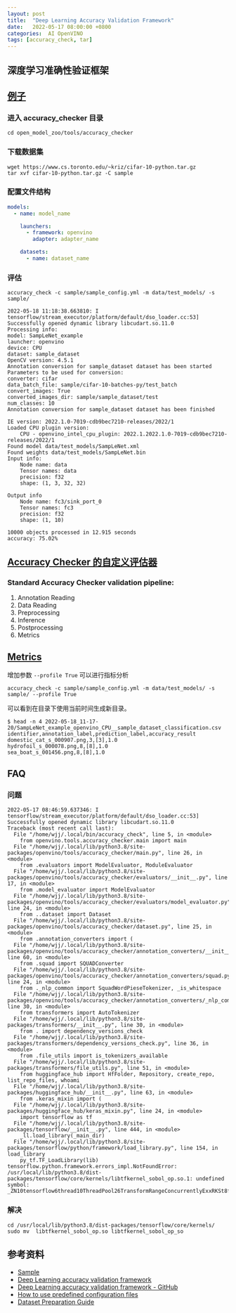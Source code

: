 ```yaml
---
layout: post
title:  "Deep Learning Accuracy Validation Framework"
date:   2022-05-17 08:00:00 +0800
categories:  AI OpenVINO
tags: [accuracy_check, tar]
---
```


## 深度学习准确性验证框架

## [例子](https://docs.openvino.ai/latest/omz_tools_accuracy_checker_sample.html)
### 进入 accuracy_checker 目录
```shell
cd open_model_zoo/tools/accuracy_checker
```

### 下载数据集
```shell
wget https://www.cs.toronto.edu/~kriz/cifar-10-python.tar.gz
tar xvf cifar-10-python.tar.gz -C sample
```

### 配置文件结构
```yml
models:
  - name: model_name

    launchers:
      - framework: openvino
        adapter: adapter_name

    datasets:
      - name: dataset_name
```

### 评估
```shell
accuracy_check -c sample/sample_config.yml -m data/test_models/ -s sample/
```
```
2022-05-18 11:18:38.663810: I tensorflow/stream_executor/platform/default/dso_loader.cc:53] Successfully opened dynamic library libcudart.so.11.0
Processing info:
model: SampLeNet_example
launcher: openvino
device: CPU
dataset: sample_dataset
OpenCV version: 4.5.1
Annotation conversion for sample_dataset dataset has been started
Parameters to be used for conversion:
converter: cifar
data_batch_file: sample/cifar-10-batches-py/test_batch
convert_images: True
converted_images_dir: sample/sample_dataset/test
num_classes: 10
Annotation conversion for sample_dataset dataset has been finished

IE version: 2022.1.0-7019-cdb9bec7210-releases/2022/1
Loaded CPU plugin version:
    CPU - openvino_intel_cpu_plugin: 2022.1.2022.1.0-7019-cdb9bec7210-releases/2022/1
Found model data/test_models/SampLeNet.xml
Found weights data/test_models/SampLeNet.bin
Input info:
	Node name: data
	Tensor names: data
	precision: f32
	shape: (1, 3, 32, 32)

Output info
	Node name: fc3/sink_port_0
	Tensor names: fc3
	precision: f32
	shape: (1, 10)

10000 objects processed in 12.915 seconds
accuracy: 75.02%
```

## [Accuracy Checker 的自定义评估器](https://docs.openvino.ai/latest/omz_tools_accuracy_checker_custom_evaluators.html)
### Standard Accuracy Checker validation pipeline: 
  1. Annotation Reading
  2. Data Reading
  3. Preprocessing
  4. Inference
  5. Postprocessing
  6. Metrics


## [Metrics](https://docs.openvino.ai/latest/omz_tools_accuracy_checker_metrics.html)
增加参数 ```--profile True``` 可以进行指标分析
```shell
accuracy_check -c sample/sample_config.yml -m data/test_models/ -s sample/ --profile True
```

可以看到在目录下使用当前时间生成新目录。
```
$ head -n 4 2022-05-18_11-17-20/SampLeNet_example_openvino_CPU__sample_dataset_classification.csv 
identifier,annotation_label,prediction_label,accuracy_result
domestic_cat_s_000907.png,3,[3],1.0
hydrofoil_s_000078.png,8,[8],1.0
sea_boat_s_001456.png,8,[8],1.0
```


## FAQ
### 问题
```shell
2022-05-17 08:46:59.637346: I tensorflow/stream_executor/platform/default/dso_loader.cc:53] Successfully opened dynamic library libcudart.so.11.0
Traceback (most recent call last):
  File "/home/wjj/.local/bin/accuracy_check", line 5, in <module>
    from openvino.tools.accuracy_checker.main import main
  File "/home/wjj/.local/lib/python3.8/site-packages/openvino/tools/accuracy_checker/main.py", line 26, in <module>
    from .evaluators import ModelEvaluator, ModuleEvaluator
  File "/home/wjj/.local/lib/python3.8/site-packages/openvino/tools/accuracy_checker/evaluators/__init__.py", line 17, in <module>
    from .model_evaluator import ModelEvaluator
  File "/home/wjj/.local/lib/python3.8/site-packages/openvino/tools/accuracy_checker/evaluators/model_evaluator.py", line 24, in <module>
    from ..dataset import Dataset
  File "/home/wjj/.local/lib/python3.8/site-packages/openvino/tools/accuracy_checker/dataset.py", line 25, in <module>
    from .annotation_converters import (
  File "/home/wjj/.local/lib/python3.8/site-packages/openvino/tools/accuracy_checker/annotation_converters/__init__.py", line 60, in <module>
    from .squad import SQUADConverter
  File "/home/wjj/.local/lib/python3.8/site-packages/openvino/tools/accuracy_checker/annotation_converters/squad.py", line 24, in <module>
    from ._nlp_common import SquadWordPieseTokenizer, _is_whitespace
  File "/home/wjj/.local/lib/python3.8/site-packages/openvino/tools/accuracy_checker/annotation_converters/_nlp_common.py", line 30, in <module>
    from transformers import AutoTokenizer
  File "/home/wjj/.local/lib/python3.8/site-packages/transformers/__init__.py", line 30, in <module>
    from . import dependency_versions_check
  File "/home/wjj/.local/lib/python3.8/site-packages/transformers/dependency_versions_check.py", line 36, in <module>
    from .file_utils import is_tokenizers_available
  File "/home/wjj/.local/lib/python3.8/site-packages/transformers/file_utils.py", line 51, in <module>
    from huggingface_hub import HfFolder, Repository, create_repo, list_repo_files, whoami
  File "/home/wjj/.local/lib/python3.8/site-packages/huggingface_hub/__init__.py", line 63, in <module>
    from .keras_mixin import (
  File "/home/wjj/.local/lib/python3.8/site-packages/huggingface_hub/keras_mixin.py", line 24, in <module>
    import tensorflow as tf
  File "/home/wjj/.local/lib/python3.8/site-packages/tensorflow/__init__.py", line 444, in <module>
    _ll.load_library(_main_dir)
  File "/home/wjj/.local/lib/python3.8/site-packages/tensorflow/python/framework/load_library.py", line 154, in load_library
    py_tf.TF_LoadLibrary(lib)
tensorflow.python.framework.errors_impl.NotFoundError: /usr/local/lib/python3.8/dist-packages/tensorflow/core/kernels/libtfkernel_sobol_op.so.1: undefined symbol: _ZN10tensorflow6thread10ThreadPool26TransformRangeConcurrentlyExxRKSt8functionIFvxxEE
```

### 解决
```shell
cd /usr/local/lib/python3.8/dist-packages/tensorflow/core/kernels/
sudo mv  libtfkernel_sobol_op.so libtfkernel_sobol_op_so
```

## 参考资料
* [Sample](https://docs.openvino.ai/latest/omz_tools_accuracy_checker_sample.html)
* [Deep Learning accuracy validation framework](https://docs.openvino.ai/latest/omz_tools_accuracy_checker_sample.html)
* [Deep Learning accuracy validation framework - GitHub](https://github.com/openvinotoolkit/open_model_zoo/blob/master/tools/accuracy_checker/README.md)
* [How to use predefined configuration files](https://docs.openvino.ai/latest/omz_tools_accuracy_checker_configs.html)
* [Dataset Preparation Guide](https://docs.openvino.ai/latest/omz_data_datasets.html)
